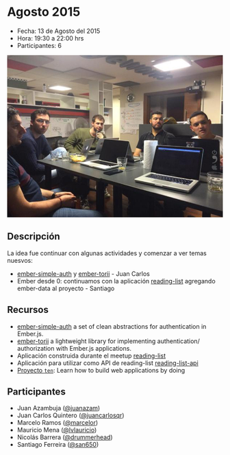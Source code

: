 # Agosto 2015

* Fecha: 13 de Agosto del 2015
* Hora: 19:30 a 22:00 hrs
* Participantes: 6

![Ember meetup](./photo.jpg)

## Descripción

La idea fue continuar con algunas actividades y comenzar a ver temas nuesvos:
* [ember-simple-auth](https://github.com/simplabs/ember-simple-auth) y
  [ember-torii](https://github.com/vestorly/torii) - Juan Carlos
* Ember desde 0: continuamos con la aplicación
  [reading-list](https://github.com/ember-montevideo/reading-list/blob/e9e9c126b943cf414e6ab2849bafa5e21592a940/README.md#ember-data)
  agregando ember-data al proyecto - Santiago

## Recursos

* [ember-simple-auth](https://github.com/simplabs/ember-simple-auth) a set of
  clean abstractions for authentication in Ember.js.
* [ember-torii](https://github.com/vestorly/torii) a lightweight library for
  implementing authentication/ authorization with Ember.js applications.
* Aplicación construida durante el meetup
  [reading-list](https://github.com/ember-montevideo/reading-list)
* Aplicación para utilizar como API de reading-list
  [reading-list-api](https://github.com/ember-montevideo/reading-list-api)
* [Proyecto `ten`](https://github.com/san650/ten): Learn how to build web
  applications by doing

## Participantes

* Juan Azambuja ([@juanazam](https://github.com/juanazam))
* Juan Carlos Quintero ([@juancarlosqr](https://github.com/juancarlosqr))
* Marcelo Ramos ([@marcelor](https://github.com/marcelor))
* Mauricio Mena ([@lvlauricio](https://github.com/lvl4ul2i))
* Nicolás Barrera ([@drummerhead](https://github.com/drummerhead))
* Santiago Ferreira ([@san650](https://github.com/san650))

